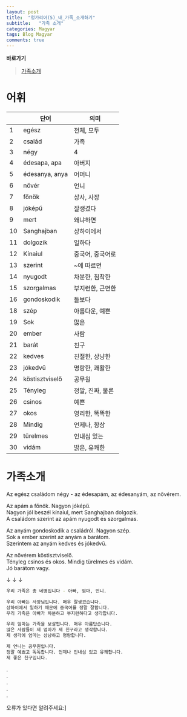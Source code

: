 ```yaml
---
layout: post
title:  "헝가리어(5)_내_가족_소개하기"
subtitle:   "가족 소개"
categories: Magyar
tags: Blog Magyar   
comments: true
---
```


**바로가기**          
>[가족소개](#가족소개)     


# 어휘

|  | **단어** | **의미** |         
| ------ | ------ | ------ |     
|1|egész| 전체, 모두|       
|2|család|가족|          
|3|négy|4|          
|4|édesapa, apa|아버지|        
|5|édesanya, anya|어머니|        
|6|nővér|언니|        
|7|főnök|상사, 사장|      
|8|jóképű|잘생겼다|    
|9|mert|왜냐하면|    
|10|Sanghajban|상하이에서|        
|11|dolgozik|일하다|       
|12|Kínaiul|중국어, 중국어로|     
|13|szerint |~에 따르면|          
|14|nyugodt |차분한, 침착한|         
|15|szorgalmas |부지런한, 근면한|       
|16|gondoskodik |돌보다|     
|18|szép|아름다운, 예쁜|        
|19|Sok|많은|       
|20|ember|사람|       
|21|barát|친구|       
|22|kedves|친절한, 상냥한|       
|23|jókedvű|명랑한, 쾌활한|       
|24|köstisztviselő|공무원|       
|25|Tényleg|정말, 진짜, 물론|       
|26|csinos|예쁜|       
|27|okos|영리한, 똑똑한|       
|28|Mindig|언제나, 항상|       
|29|türelmes|인내심 있는|       
|30|vidám|밝은, 유쾌한|       





# 가족소개


Az egész családom négy - az édesapám, az édesanyám, az nővérem.       

Az apám a főnök. Nagyon jóképű.      
Nagyon jól beszél kínaiul, mert Sanghajban dolgozik.       
A családom szerint az apám nyugodt és szorgalmas.       

Az anyám gondoskodik a családról. Nagyon szép.      
Sok a ember szerint az anyám a barátom.      
Szerintem az anyám kedves és jókedvű.      

Az nővérem köstisztviselő.       
Tényleg csinos és okos. Mindig türelmes és vidám.       
Jó barátom vagy.      


↓ ↓ ↓        


~~~sh
우리 가족은 총 네명입니다 - 아빠, 엄마, 언니.      

우리 아빠는 사장님입니다. 매우 잘생겼습니다.      
상하이에서 일하기 때문에 중국어를 정말 잘합니다.      
우리 가족은 아빠가 차분하고 부지런하다고 생각합니다.      

우리 엄마는 가족을 보살핍니다. 매우 아름답습니다.      
많은 사람들이 제 엄마가 제 친구라고 생각합니다.      
제 생각에 엄마는 상냥하고 명랑합니다.      

제 언니는 공무원입니다.      
정말 예쁘고 똑똑합니다. 언제나 인내심 있고 유쾌합니다.       
제 좋은 친구입니다.      
~~~


       
.       
.       
.       
.       
.       
       
오류가 있다면 알려주세요:]
